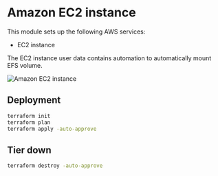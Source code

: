 <!-- BEGIN_TF_DOCS -->

# Amazon EC2 instance

This module sets up the following AWS services:

* EC2 instance

The EC2 instance user data contains automation to automatically mount EFS volume.  

![Amazon EC2 instance](https://hands-on.cloud/wp-content/uploads/2022/05/How-to-manage-Amazon-EFS-using-Terraform-EC2-instance-deployment.png)

## Deployment

```sh
terraform init
terraform plan
terraform apply -auto-approve
```

## Tier down

```sh
terraform destroy -auto-approve
```
<!-- END_TF_DOCS -->